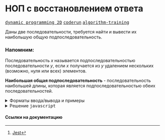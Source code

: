 # НОП с восстановлением ответа

[<kbd>dynamic programming 2D</kbd>](https://youtube.com/live/U8gzm92fprI)
[<kbd>coderun</kbd>](https://coderun.yandex.ru/problem/nop-with-response-recovery)
[<kbd>algorithm-training</kbd>](https://contest.yandex.ru/contest/45468/problems/30)

Даны две последовательности, требуется найти и вывести их наибольшую общую подпоследовательность.

### Напомним:

Последовательность $x$ называется подпоследовательностью последовательности $y$, если $x$ получается из $y$ удалением нескольких (возможно, нуля или всех) элементов.

**Наибольшая общая подпоследовательность** - последовательность наибольшей длины, которая является подпоследовательностью обеих последовательностей.

<details>
<summary>Форматы ввода/вывода и примеры</summary>

## Формат ввода

В первой строке входных данных содержится число $N$ – длина первой последовательности $( 1 \leq N \leq 1000)$. Во второй строке заданы члены первой последовательности (через пробел) – целые числа, не превосходящие 10000 по модулю.

В третьей строке записано число $M$ – длина второй последовательности $( 1 \leq M \leq 1000)$. В четвертой строке задаются члены второй последовательности (через пробел) – целые числа, не превосходящие 10000 по модулю.

## Формат вывода

Требуется вывести наибольшую общую подпоследовательность данных последовательностей, через пробел.

### Пример 1

<table width = "100%">
<tr>
<th>Ввод</th> <th>Вывод</th>
</tr>
<tr valign="top">
<td><pre>
<code>3
1 2 3
3
2 3 1
</code></pre></td>
<td><pre>
<code>2 3
</code></pre></td>
</tr>
</table>

### Пример 2

<table width = "100%">
<tr>
<th>Ввод</th> <th>Вывод</th>
</tr>
<tr valign="top">
<td><pre>
<code>3
1 2 3
3 
2 3 1
</code></pre></td>
<td><pre>
<code>1
</code></pre></td>
</tr>
</table>
</details>

<details>
<summary>Решение <kbd>javascript</kbd></summary>

### 1. Установка зависимостей

```bash
npm install             # Установка зависимостей
```

### 2. Запуск тестирования решения в среде Jest[^1]

```bash
npm run test       # Unit-тестирование
```

</details>

#### Ссылки на документацию

[^1]: [Jest](https://jestjs.io/docs/getting-started)

